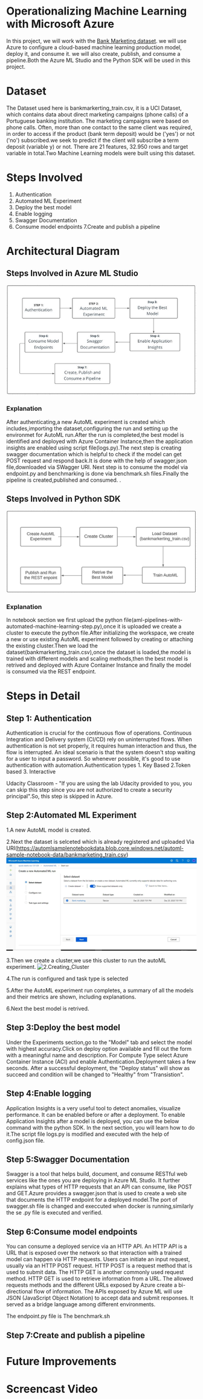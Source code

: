 # Operationalizing Machine Learning with Microsoft Azure

In this project, we will work with the [Bank Marketing dataset](https://github.com/Harini-Pavithra/Machine-Learning-Engineer-with-Microsoft-Azure-Nanodegree/tree/main/Operationalizing%20Machine%20Learning/Dataset). we will use Azure to configure a cloud-based machine learning production model, deploy it, and consume it. we will also create, publish, and consume a pipeline.Both the Azure ML Studio and the Python SDK will be used in this project.

# Dataset
The Dataset used here is bankmarkerting_train.csv, it is a UCI Dataset, which contains data about direct marketing campaigns (phone calls) of a Portuguese banking institution. The marketing campaigns were based on phone calls. Often, more than one contact to the same client was required, in order to access if the product (bank term deposit) would be ('yes') or not ('no') subscribed.we seek to predict if the client will subscribe a term deposit (variable y) or not. There are 21 features, 32.950 rows and target variable in total.Two Machine Learning models were built using this dataset.

# Steps Involved

1. Authentication
2. Automated ML Experiment
3. Deploy the best model
4. Enable logging
5. Swagger Documentation
6. Consume model endpoints
7.Create and publish a pipeline

# Architectural Diagram

## Steps Involved in Azure ML Studio
![Azure_ML_Studio](https://github.com/Harini-Pavithra/Machine-Learning-Engineer-with-Microsoft-Azure-Nanodegree/blob/main/Operationalizing%20Machine%20Learning/Architecture%20Diagram/Azure_ML_Studio.JPG)

### Explanation

After authenticating,a new AutoML experiment is created which includes,importing the dataset,configuring the run and setting up the environmet for AutoML run.After the run is completed,the best model is identified and deployed with Azure Container Instance,then the application insights are enabled using script file(logs.py).The next step is creating swagger documentation which is helpful to check if the model can get POST request and respond back.It is done with the help of swagger.json file,downloaded via SWagger URI. Next step is to consume the model via endpoint.py and benchmarking is done via benchmark.sh files.Finally the pipeline is created,published and consumed.
.

## Steps Involved in Python SDK
![Python_SDK](https://github.com/Harini-Pavithra/Machine-Learning-Engineer-with-Microsoft-Azure-Nanodegree/blob/main/Operationalizing%20Machine%20Learning/Architecture%20Diagram/Python_SDK.JPG)


### Explanation

In notebook section we first upload the python file(aml-pipelines-with-automated-machine-learning-step.py),once it is uploaded we create a cluster to execute the python file.After initializing the workspace, we create a new or use existing AutoML experiment followed by creating or attaching the existing cluster.Then we load the dataset(bankmarkerting_train.csv),once the dataset is loaded,the model is trained with different models and scaling methods,then the best model is retrived and deployed with Azure Container Instance and finally the model is consumed via the REST endpoint.

# Steps in Detail

## Step 1: Authentication

Authentication is crucial for the continuous flow of operations. Continuous Integration and Delivery system (CI/CD) rely on uninterrupted flows. When authentication is not set properly, it requires human interaction and thus, the flow is interrupted. An ideal scenario is that the system doesn't stop waiting for a user to input a password. So whenever possible, it's good to use authentication with automation.Authentication types 1. Key Based 2.Token based 3. Interactive

Udacity Classroom - "If you are using the lab Udacity provided to you, you can skip this step since you are not authorized to create a security principal".So, this step is skipped in Azure.

## Step 2:Automated ML Experiment

1.A new AutoML model is created.

2.Next the dataset is selceted which is already registered and uploaded Via URI(https://automlsamplenotebookdata.blob.core.windows.net/automl-sample-notebook-data/bankmarketing_train.csv)
![1.Selecting_Dataset](https://github.com/Harini-Pavithra/Machine-Learning-Engineer-with-Microsoft-Azure-Nanodegree/blob/main/Operationalizing%20Machine%20Learning/Step%202%20Output/1.Selecting_Dataset.JPG)

3.Then we create a cluster,we use this cluster to run the autoML experiment.
![2.Creating_Cluster]()

4.The run is configured and task type is selected

5.After the AutoML experiment run completes, a summary of all the models and their metrics are shown, including explanations.

6.Next the best model is retrived.

## Step 3:Deploy the best model

Under the Experiments section,go to the "Model" tab and select the model with highest accuracy.Click on deploy option available and fill out the form with a meaningful name and description. For Compute Type select Azure Container Instance (ACI) and enable Authentication.Deployment takes a few seconds. After a successful deployment,  the "Deploy status" will show as succeed and condition will be changed to "Healthy" from "Transistion".

## Step 4:Enable logging

Application Insights is a very useful tool to detect anomalies, visualize performance. It can be enabled before or after a deployment. To enable Application Insights after a model is deployed, you can use the below command with the python SDK. In the next section, you will learn how to do it.The script file logs.py is modified and executed with the help of config.json file.

## Step 5:Swagger Documentation

Swagger is a tool that helps build, document, and consume RESTful web services like the ones you are deploying in Azure ML Studio. It further explains what types of HTTP requests that an API can consume, like POST and GET.Azure provides a swagger.json that is used to create a web site that documents the HTTP endpoint for a deployed model.The port of swagger.sh file is changed and execcuted when docker is running,similarly the se  .py file is executed and verified.

## Step 6:Consume model endpoints

You can consume a deployed service via an HTTP API. An HTTP API is a URL that is exposed over the network so that interaction with a trained model can happen via HTTP requests.
Users can initiate an input request, usually via an HTTP POST request. HTTP POST is a request method that is used to submit data. The HTTP GET is another commonly used request method. HTTP GET is used to retrieve information from a URL. The allowed requests methods and the different URLs exposed by Azure create a bi-directional flow of information.
The APIs exposed by Azure ML will use JSON (JavaScript Object Notation) to accept data and submit responses. It served as a bridge language among different environments.

The endpoint.py file is 
The benchmark.sh 


## Step 7:Create and publish a pipeline




# Future Improvements

# Screencast Video
